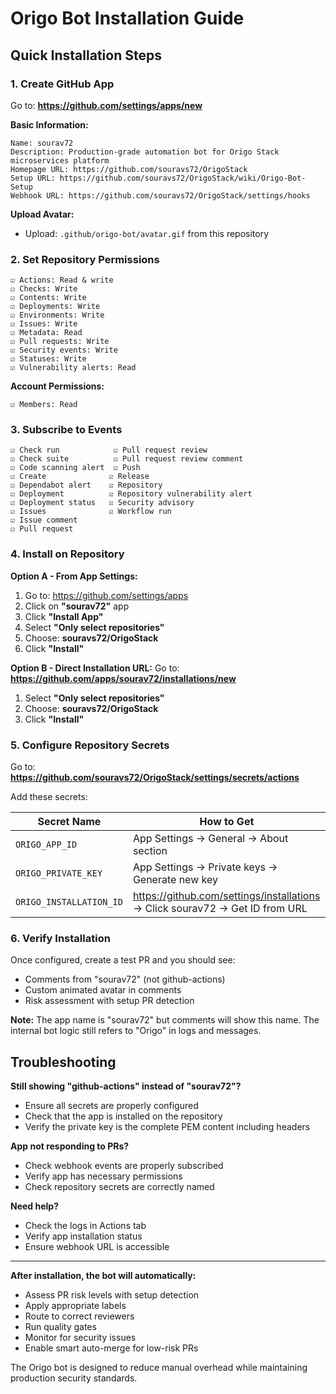 # Origo Bot Installation Guide

## Quick Installation Steps

### 1. Create GitHub App

Go to: **https://github.com/settings/apps/new**

**Basic Information:**

```
Name: sourav72
Description: Production-grade automation bot for Origo Stack microservices platform
Homepage URL: https://github.com/souravs72/OrigoStack
Setup URL: https://github.com/souravs72/OrigoStack/wiki/Origo-Bot-Setup
Webhook URL: https://github.com/souravs72/OrigoStack/settings/hooks
```

**Upload Avatar:**

- Upload: `.github/origo-bot/avatar.gif` from this repository

### 2. Set Repository Permissions

```
☑️ Actions: Read & write
☑️ Checks: Write
☑️ Contents: Write
☑️ Deployments: Write
☑️ Environments: Write
☑️ Issues: Write
☑️ Metadata: Read
☑️ Pull requests: Write
☑️ Security events: Write
☑️ Statuses: Write
☑️ Vulnerability alerts: Read
```

**Account Permissions:**

```
☑️ Members: Read
```

### 3. Subscribe to Events

```
☑️ Check run            ☑️ Pull request review
☑️ Check suite          ☑️ Pull request review comment
☑️ Code scanning alert  ☑️ Push
☑️ Create              ☑️ Release
☑️ Dependabot alert    ☑️ Repository
☑️ Deployment          ☑️ Repository vulnerability alert
☑️ Deployment status   ☑️ Security advisory
☑️ Issues              ☑️ Workflow run
☑️ Issue comment
☑️ Pull request
```

### 4. Install on Repository

**Option A - From App Settings:**

1. Go to: https://github.com/settings/apps
2. Click on **"sourav72"** app
3. Click **"Install App"**
4. Select **"Only select repositories"**
5. Choose: **souravs72/OrigoStack**
6. Click **"Install"**

**Option B - Direct Installation URL:**
Go to: **https://github.com/apps/sourav72/installations/new**

1. Select **"Only select repositories"**
2. Choose: **souravs72/OrigoStack**
3. Click **"Install"**

### 5. Configure Repository Secrets

Go to: **https://github.com/souravs72/OrigoStack/settings/secrets/actions**

Add these secrets:

| Secret Name             | How to Get                                                                   |
| ----------------------- | ---------------------------------------------------------------------------- |
| `ORIGO_APP_ID`          | App Settings → General → About section                                       |
| `ORIGO_PRIVATE_KEY`     | App Settings → Private keys → Generate new key                               |
| `ORIGO_INSTALLATION_ID` | https://github.com/settings/installations → Click sourav72 → Get ID from URL |

### 6. Verify Installation

Once configured, create a test PR and you should see:

- Comments from "sourav72" (not github-actions)
- Custom animated avatar in comments
- Risk assessment with setup PR detection

**Note:** The app name is "sourav72" but comments will show this name. The internal bot logic still refers to "Origo" in logs and messages.

## Troubleshooting

**Still showing "github-actions" instead of "sourav72"?**

- Ensure all secrets are properly configured
- Check that the app is installed on the repository
- Verify the private key is the complete PEM content including headers

**App not responding to PRs?**

- Check webhook events are properly subscribed
- Verify app has necessary permissions
- Check repository secrets are correctly named

**Need help?**

- Check the logs in Actions tab
- Verify app installation status
- Ensure webhook URL is accessible

---

**After installation, the bot will automatically:**

- Assess PR risk levels with setup detection
- Apply appropriate labels
- Route to correct reviewers
- Run quality gates
- Monitor for security issues
- Enable smart auto-merge for low-risk PRs

The Origo bot is designed to reduce manual overhead while maintaining production security standards.
